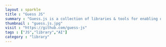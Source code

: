 ```yaml
---
layout : sparkle
title : "Guess JS"
summary : "Guess.js is a collection of libraries & tools for enabling data-driven user-experience on the web."
thumbnail : "guess.js.jpg"
visit : "https://github.com/guess-js"
tags : ["JS","library","AI"]
category : "library"
---
```

